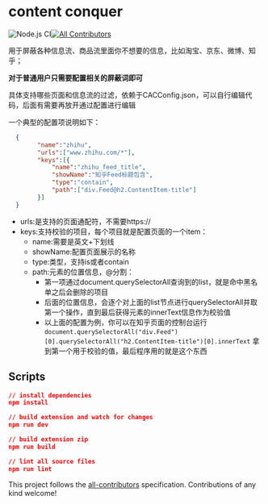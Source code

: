 # content conquer
![Node.js CI](https://github.com/mubaidr/vue-chrome-extension-boilerplate/workflows/Node.js%20CI/badge.svg)[![All Contributors](https://img.shields.io/badge/all_contributors-1-orange.svg?style=flat-square)](#contributors)

用于屏蔽各种信息流、商品流里面你不想要的信息，比如淘宝、京东、微博、知乎；

**对于普通用户只需要配置相关的屏蔽词即可**


具体支持哪些页面和信息流的过滤，依赖于CACConfig.json，可以自行编辑代码，后面有需要再放开通过配置进行编辑

一个典型的配置项说明如下：

```json
  {
        "name":"zhihu",
        "urls":["www.zhihu.com/*"],
        "keys":[{
            "name":"zhihu_feed_title",
            "showName":"知乎Feed标题包含",
            "type":"contain",
            "path":["div.Feed@h2.ContentItem-title"]
        }]
  } 
```
- urls:是支持的页面通配符，不需要https://
- keys:支持校验的项目，每个项目就是配置页面的一个item：
    * name:需要是英文+下划线
    * showName:配置页面展示的名称
    * type:类型，支持is或者contain
    * path:元素的位置信息，@分割：
      * 第一项通过document.querySelectorAll查询到的list，就是命中黑名单之后会删除的项目
      * 后面的位置信息，会逐个对上面的list节点进行querySelectorAll并取第一个操作，直到最后获得元素的innerText信息作为校验值
      * 以上面的配置为例，你可以在知乎页面的控制台运行 `document.querySelectorAll("div.Feed")[0].querySelectorAll("h2.ContentItem-title")[0].innerText` 拿到第一个用于校验的值，最后程序用的就是这个东西


## Scripts

```json
// install dependencies
npm install

// build extension and watch for changes
npm run dev

// build extension zip
npm run build

// lint all source files
npm run lint
```

<!-- markdownlint-enable -->
<!-- prettier-ignore-end -->
<!-- ALL-CONTRIBUTORS-LIST:END -->

This project follows the [all-contributors](https://github.com/all-contributors/all-contributors) specification. Contributions of any kind welcome!
